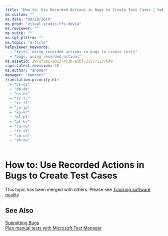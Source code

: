 ```yaml
---
title: "How to: Use Recorded Actions in Bugs to Create Test Cases | hehe"
ms.custom: ""
ms.date: "09/28/2016"
ms.prod: "visual-studio-tfs-dev14"
ms.reviewer: ""
ms.suite: ""
ms.tgt_pltfrm: ""
ms.topic: "article"
helpviewer_keywords: 
  - "tests, using recorded actions in bugs to create tests"
  - "bugs, using recorded actions"
ms.assetid: 3971f3e1-2022-413b-a16f-215771337648
caps.latest.revision: 36
ms.author: "ahomer"
manager: "kamrani"
translation.priority.ht: 
  - "cs-cz"
  - "de-de"
  - "es-es"
  - "fr-fr"
  - "it-it"
  - "ja-jp"
  - "ko-kr"
  - "pl-pl"
  - "pt-br"
  - "ru-ru"
  - "tr-tr"
  - "zh-cn"
  - "zh-tw"
---
```

# How to: Use Recorded Actions in Bugs to Create Test Cases
This topic has been merged with others. Please see [Tracking software quality](../test/tracking-software-quality.md)  
  
## See Also  
 [Submitting Bugs](../test_notintoc/submitting-bugs-in-microsoft-test-manager.md)   
 [Plan manual tests with Microsoft Test Manager](../test/plan-manual-tests-with-microsoft-test-manager.md)